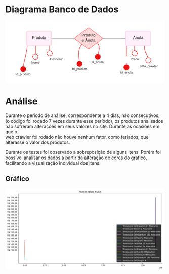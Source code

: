 # Diagrama Banco de Dados
![](crawler_driagrama.png)

# Análise
Durante o período de análise, correspondente a 4 dias, não consecutivos, 
(o código foi rodado 7 vezes durante esse período), os produtos analisados 
não sofreram alterações em seus valores no site. Durante as ocasiões em que o  
web crawler  foi rodado não houve nenhum fator, como feriados, 
que alterasse o valor dos produtos. 

Durante os testes foi observado a sobreposição de alguns itens. 
Porém foi possível analisar os dados a partir da alteração de cores do gráfico, 
facilitando a visualização individual dos itens. 



## Gráfico

![](grafico.jpeg)
